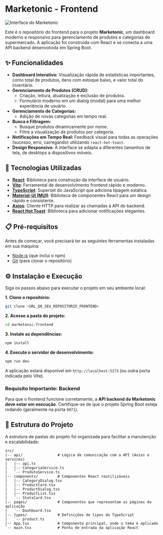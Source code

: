 # Marketonic - Frontend

![Interface do Marketonic](https://i.imgur.com/bda627.jpg)

Este é o repositório do frontend para o projeto **Marketonic**, um dashboard moderno e responsivo para gerenciamento de produtos e categorias de supermercado. A aplicação foi construída com React e se conecta a uma API backend desenvolvida em Spring Boot.

## ✨ Funcionalidades

- **Dashboard Interativo:** Visualização rápida de estatísticas importantes, como total de produtos, itens com estoque baixo, e valor total do inventário.
- **Gerenciamento de Produtos (CRUD):**
  - Criação, leitura, atualização e exclusão de produtos.
  - Formulário moderno em um dialog (modal) para uma melhor experiência de usuário.
- **Gerenciamento de Categorias:**
  - Adição de novas categorias em tempo real.
- **Busca e Filtragem:**
  - Busque produtos dinamicamente por nome.
  - Filtre a visualização de produtos por categoria.
- **Notificações em Tempo Real:** Feedback visual para todas as operações (sucesso, erro, carregando) utilizando `react-hot-toast`.
- **Design Responsivo:** A interface se adapta a diferentes tamanhos de tela, de desktops a dispositivos móveis.

## 🚀 Tecnologias Utilizadas

- **[React](https://reactjs.org/)**: Biblioteca para construção da interface de usuário.
- **[Vite](https://vitejs.dev/)**: Ferramental de desenvolvimento frontend rápido e moderno.
- **[TypeScript](https://www.typescriptlang.org/)**: Superset do JavaScript que adiciona tipagem estática.
- **[Material-UI (MUI)](https://mui.com/)**: Biblioteca de componentes React para um design rápido e consistente.
- **[Axios](https://axios-http.com/)**: Cliente HTTP para realizar as chamadas à API do backend.
- **[React Hot Toast](https://react-hot-toast.com/)**: Biblioteca para adicionar notificações elegantes.

## 📋 Pré-requisitos

Antes de começar, você precisará ter as seguintes ferramentas instaladas em sua máquina:
- [Node.js](https://nodejs.org/en/) (que inclui o npm)
- [Git](https://git-scm.com/) (para clonar o repositório)

## ⚙️ Instalação e Execução

Siga os passos abaixo para executar o projeto em seu ambiente local:

**1. Clone o repositório:**
```bash
git clone <URL_DO_SEU_REPOSITORIO_FRONTEND>
```

**2. Acesse a pasta do projeto:**
```bash
cd marketonic-frontend
```

**3. Instale as dependências:**
```bash
npm install
```

**4. Execute o servidor de desenvolvimento:**
```bash
npm run dev
```

A aplicação estará disponível em `http://localhost:5173` (ou outra porta indicada pelo Vite).

### Requisito Importante: Backend

Para que o frontend funcione corretamente, a **API backend do Marketonic deve estar em execução**. Certifique-se de que o projeto Spring Boot esteja rodando (geralmente na porta `9971`).

## 📁 Estrutura do Projeto

A estrutura de pastas do projeto foi organizada para facilitar a manutenção e escalabilidade:

```
src/
|-- api/                # Lógica de comunicação com a API (Axios e services)
|   |-- api.ts
|   |-- CategoriaService.ts
|   `-- ProdutoService.ts
|-- components/         # Componentes React reutilizáveis
|   |-- CategoryDialog.tsx
|   |-- ProductCard.tsx
|   |-- ProductDialog.tsx
|   |-- ProductList.tsx
|   `-- StatsCard.tsx
|-- pages/              # Componentes que representam as páginas da aplicação
|   `-- Dashboard.tsx
|-- types/              # Definições de tipos do TypeScript
|   `-- product.ts
|-- App.tsx             # Componente principal, onde o tema é aplicado
`-- main.tsx            # Ponto de entrada da aplicação React
